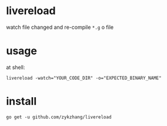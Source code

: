 # livereload

watch file changed and re-compile `*.g` o file

# usage

at shell:

```
livereload -watch="YOUR_CODE_DIR" -o="EXPECTED_BINARY_NAME"
```


# install

```
go get -u github.com/zykzhang/livereload
```
